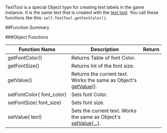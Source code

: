 TextTool is a special Object type for creating text labels in the game instance. It is the same text that is created with the [text tool](https://kb.tabletopsimulator.com/game-tools/text-tool/). You call these functions like this: `self.TextTool.getFontColor()`.

##Function Summary

###Object Functions

Function Name | Description | Return
-- | -- | --
<a class="anchor" id="getfontcolor"></a>getFontColor()  | Returns Table of font Color. | [<span class="ret col"></span>](types.md#color)
<a class="anchor" id="getfontsize"></a>getFontSize()  | Returns Int of the font size. | [<span class="ret int"></span>](types.md)
<a class="anchor" id="getvalue"></a>getValue()  | Returns the current text. Works the same as Object's [getValue()](object.md#getvalue). | [<span class="ret str"></span>](types.md)
<a class="anchor" id="setfontcolor"></a>setFontColor([<span class="tag col"></span>](types.md#color)&nbsp;font_color) | Sets font Color. | [<span class="ret boo"></span>](types.md)
<a class="anchor" id="setfontsize"></a>setFontSize([<span class="tag int"></span>](types.md)&nbsp;font_size) | Sets font size. | [<span class="ret boo"></span>](types.md)
<a class="anchor" id="setvalue"></a>setValue([<span class="tag str"></span>](types.md)&nbsp;text) | Sets the current text. Works the same as Object's [setValue(...)](object.md#setvalue). | [<span class="ret boo"></span>](types.md)
